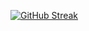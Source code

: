 [![GitHub Streak](https://streak-stats.demolab.com?user=xhzdaniel&theme=highcontrast&locale=es&date_format=j%2Fn%5B%2FY%5D&mode=weekly)](https://git.io/streak-stats)
